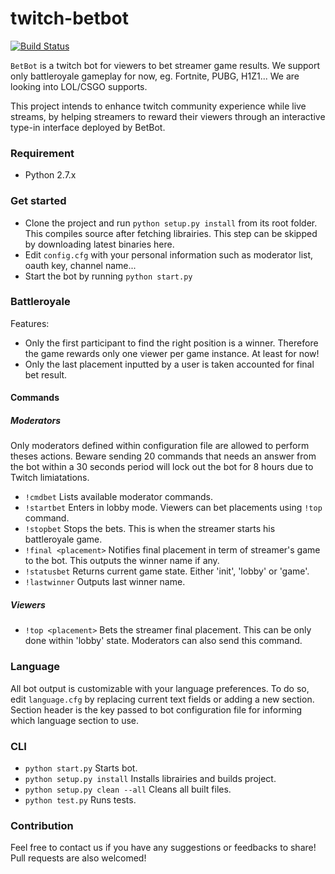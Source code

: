 # twitch-betbot

[![Build Status](https://travis-ci.org/tefa-dev/twitch-betbot.svg?branch=master)](https://travis-ci.org/tefa-dev/twitch-betbot)

`BetBot` is a twitch bot for viewers to bet streamer game results. We support only battleroyale gameplay for now, eg. Fortnite, PUBG, H1Z1... We are looking into LOL/CSGO supports.

This project intends to enhance twitch community experience while live streams, by helping streamers to reward their viewers through an interactive type-in interface deployed by BetBot.

### Requirement

- Python 2.7.x

### Get started

- Clone the project and run `python setup.py install` from its root folder. This compiles source after fetching librairies. This step can be skipped by downloading latest binaries here.
- Edit `config.cfg` with your personal information such as moderator list, oauth key, channel name...
- Start the bot by running `python start.py`

### Battleroyale
Features: 
- Only the first participant to find the right position is a winner. Therefore the game rewards only one viewer per game instance. At least for now!
- Only the last placement inputted by a user is taken accounted for final bet result.

#### Commands

##### Moderators

Only moderators defined within configuration file are allowed to perform theses actions. Beware sending 20 commands that needs an answer from the bot within a 30 seconds period will lock out the bot for 8 hours due to Twitch limiatations.

- `!cmdbet` Lists available moderator commands.
- `!startbet` Enters in lobby mode. Viewers can bet placements using `!top` command.
- `!stopbet` Stops the bets. This is when the streamer starts his battleroyale game.
- `!final <placement>` Notifies final placement in term of streamer's game to the bot. This outputs the winner name if any.
- `!statusbet` Returns current game state. Either 'init', 'lobby' or 'game'.
- `!lastwinner` Outputs last winner name.

##### Viewers

- `!top <placement>` Bets the streamer final placement. 
    This can be only done within 'lobby' state. Moderators can also send this command.

### Language

All bot output is customizable with your language preferences. To do so, edit `language.cfg` by replacing current text fields or adding a new section. Section header is the key passed to bot configuration file for informing which language section to use.

### CLI

- `python start.py` Starts bot.
- `python setup.py install` Installs librairies and builds project.
- `python setup.py clean --all` Cleans all built files.
- `python test.py` Runs tests.

### Contribution

Feel free to contact us if you have any suggestions or feedbacks to share! Pull requests are also welcomed!
